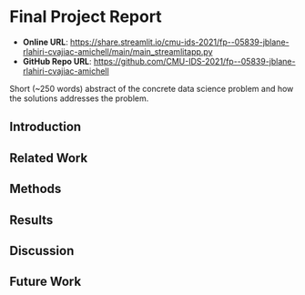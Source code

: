 # Final Project Report

* **Online URL**:  https://share.streamlit.io/cmu-ids-2021/fp--05839-jblane-rlahiri-cvajiac-amichell/main/main_streamlitapp.py
* **GitHub Repo URL**: https://github.com/CMU-IDS-2021/fp--05839-jblane-rlahiri-cvajiac-amichell

Short (~250 words) abstract of the concrete data science problem and how the solutions addresses the problem.

## Introduction

## Related Work

## Methods

## Results

## Discussion

## Future Work
